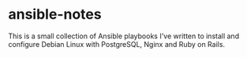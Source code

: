 # ansible-notes
This is a small collection of Ansible playbooks I've written to install and configure Debian Linux with PostgreSQL, Nginx and Ruby on Rails.

